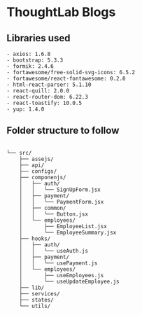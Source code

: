 # ThoughtLab Blogs

## Libraries used

    - axios: 1.6.8
    - bootstrap: 5.3.3
    - formik: 2.4.6
    - fortawesome/free-solid-svg-icons: 6.5.2
    - fortawesome/react-fontawesome: 0.2.0
    - html-react-parser: 5.1.10
    - react-quill: 2.0.0
    - react-router-dom: 6.22.3
    - react-toastify: 10.0.5
    - yup: 1.4.0

## Folder structure to follow

```

└── src/
    ├── assejs/
    ├── api/
    ├── configs/
    ├── componenjs/
    │   ├── auth/
    │   │   └── SignUpForm.jsx
    │   ├── payment/
    │   │   └── PaymentForm.jsx
    │   ├── common/
    │   │   └── Button.jsx
    │   └── employees/
    │       ├── EmployeeList.jsx
    │       └── EmployeeSummary.jsx
    ├── hooks/
    │   ├── auth/
    │   │   └── useAuth.js
    │   ├── payment/
    │   │   └── usePayment.js
    │   └── employees/
    │       ├── useEmployees.js
    │       └── useUpdateEmployee.js
    ├── lib/
    ├── services/
    ├── states/
    └── utils/
```
